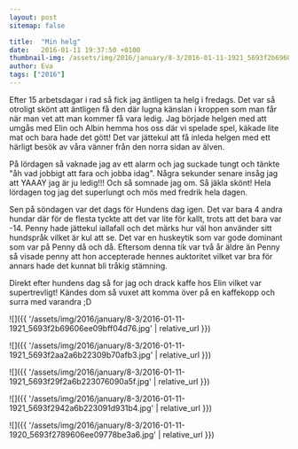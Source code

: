 ```yaml
---
layout: post
sitemap: false

title:  "Min helg"
date:   2016-01-11 19:37:50 +0100
thumbnail-img: /assets/img/2016/january/8-3/2016-01-11-1921_5693f2b69606ee09bff04d76.jpg
author: Eva
tags: ["2016"]
---
```


Efter 15 arbetsdagar i rad så fick jag äntligen ta helg i fredags. Det var så otroligt skönt att äntligen få den där lugna känslan i kroppen som man får när man vet att man kommer få vara ledig. Jag började helgen med att umgås med Elin och Albin hemma hos oss där vi spelade spel, käkade lite mat och bara hade det gött! Det var jättekul att få inleda helgen med ett härligt besök av våra vänner från den norra sidan av älven. 

På lördagen så vaknade jag av ett alarm och jag suckade tungt och tänkte "åh vad jobbigt att fara och jobba idag". Några sekunder senare insåg jag att YAAAY jag är ju ledig!!! Och så somnade jag om. Så jäkla skönt! Hela lördagen tog jag det superlungt och mös med fredrik hela dagen. 

Sen på söndagen var det dags för Hundens dag igen. Det var bara 4 andra hundar där för de flesta tyckte att det var lite för kallt, trots att det bara var -14. Penny hade jättekul iallafall och det märks hur väl hon använder sitt hundspråk vilket är kul att se. Det var en huskeytik som var gode dominant som var på Penny då och då. Eftersom denna tik var två år äldre än Penny så visade penny att hon accepterade hennes auktoritet vilket var bra för annars hade det kunnat bli tråkig stämning. 

Direkt efter hundens dag så for jag och drack kaffe hos Elin vilket var supertrevligt! Kändes dom så vuxet att komma över på en kaffekopp och surra med varandra ;D

![]({{ '/assets/img/2016/january/8-3/2016-01-11-1921_5693f2b69606ee09bff04d76.jpg'  | relative_url }})

![]({{ '/assets/img/2016/january/8-3/2016-01-11-1921_5693f2aa2a6b22309b70afb3.jpg'  | relative_url }})

![]({{ '/assets/img/2016/january/8-3/2016-01-11-1921_5693f29f2a6b223076090a5f.jpg'  | relative_url }})

![]({{ '/assets/img/2016/january/8-3/2016-01-11-1921_5693f2942a6b223091d931b4.jpg'  | relative_url }})

![]({{ '/assets/img/2016/january/8-3/2016-01-11-1920_5693f2789606ee09778be3a6.jpg'  | relative_url }})

